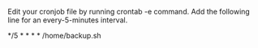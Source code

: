Edit your cronjob file by running crontab -e command.
Add the following line for an every-5-minutes interval.

*/5 * * * * /home/backup.sh
